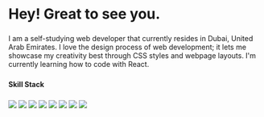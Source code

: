 <h1 align="left">Hey! Great to see you.</h1>

###

<p align="left">I am a self-studying web developer that currently resides in Dubai, United Arab Emirates. I love the design process of web development; it lets me showcase my creativity best through CSS styles and webpage layouts. I'm currently learning how to code with React. </p>

###

<h4 align="left">Skill Stack</h4>

###

<div align="left">
  <img src="https://img.shields.io/badge/react-%2361DAFB.svg?&style=for-the-badge&logo=react&logoColor=black" />  
  <img src="https://img.shields.io/badge/javascript-%23F7DF1E.svg?&style=for-the-badge&logo=javascript&logoColor=black" />
  <img src="https://img.shields.io/badge/npm-%23CB3837.svg?&style=for-the-badge&logo=npm&logoColor=white" />
  <img src="https://img.shields.io/badge/git-%23F05032.svg?&style=for-the-badge&logo=git&logoColor=white" />
  <img src="https://img.shields.io/badge/jest-%23C21325.svg?&style=for-the-badge&logo=jest&logoColor=white" />
  <img src="https://img.shields.io/badge/webpack-%238DD6F9.svg?&style=for-the-badge&logo=webpack&logoColor=black" />
  <img src="https://img.shields.io/badge/eslint-%234B32C3.svg?&style=for-the-badge&logo=eslint&logoColor=white" />
  <img src="https://img.shields.io/badge/adobe%20photoshop-%2331A8FF.svg?&style=for-the-badge&logo=adobe%20photoshop&logoColor=white" />
</div>

###
